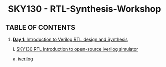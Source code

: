 <h1 align="center">SKY130 - RTL-Synthesis-Workshop</h1>

## TABLE OF CONTENTS

1. [**Day 1**:  Introduction to Verilog RTL design and Synthesis](https://github.com/drvasanthi/SKY130-RTL-Synthesis-Workshop/blob/main/README.md#1-introduction-to-verilog-rtl-design-and-synthesis)

   i. [SKY130 RTL Introduction to open-source iverilog simulator ](https://github.com/drvasanthi/SKY130-RTL-Synthesis-Workshop#11-SKY130-rtl-introduction-to-open-source-iverilog-simulator)

      a. [iverilog](https://github.com/drvasanthi)
